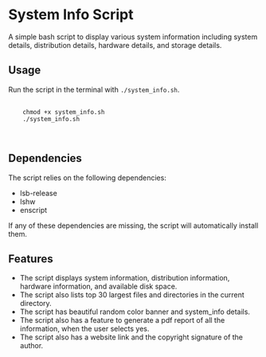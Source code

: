 <!DOCTYPE html>
<html>
<head>
</head>
<body>
  <h1>System Info Script</h1>
  <p>A simple bash script to display various system information including system details, distribution details, hardware details, and storage details.</p>

  <h2>Usage</h2>
  <p>Run the script in the terminal with <code>./system_info.sh</code>.</p>
  <pre>
  <code>
    chmod +x system_info.sh
    ./system_info.sh
  </code>
  </pre>

  <h2>Dependencies</h2>
  <p>The script relies on the following dependencies:</p>
  <ul>
    <li>lsb-release</li>
    <li>lshw</li>
    <li>enscript</li>
  </ul>
  <p>If any of these dependencies are missing, the script will automatically install them.</p>

  <h2>Features</h2>
  <ul>
    <li>The script displays system information, distribution information, hardware information, and available disk space.</li>
    <li>The script also lists top 30 largest files and directories in the current directory.</li>
    <li>The script has beautiful random color banner and system_info details.</li>
    <li>The script also has a feature to generate a pdf report of all the information, when the user selects yes.</li>
    <li>The script also has a website link and the copyright signature of the author.</li>
  </ul>
  
  <h2>
